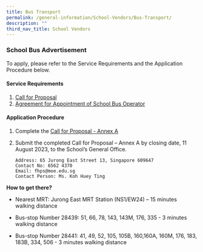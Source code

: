 ```yaml
---
title: Bus Transport
permalink: /general-information/School-Vendors/Bus-Transport/
description: ""
third_nav_title: School Vendors
---
```

### **School Bus Advertisement**

To apply, please refer to the Service Requirements and the Application Procedure below.

#### **Service Requirements**
1. [Call for Proposal](/files/Bus%20Transport/call%20for%20proposals.pdf)
2. [Agreement for Appointment of School Bus Operator](/files/Bus%20Transport/agreement%20for%20appointment%20of%20school%20bus%20operator.pdf)

#### **Application Procedure**

1.  Complete the [Call for Proposal - Annex A](/files/Bus%20Transport/call%20for%20proposal%20-%20annex%20a.pdf)

2.  Submit the completed Call for Proposal – Annex A by closing date, 11 August 2023, to the School’s General Office.

        Address: 65 Jurong East Street 13, Singapore 609647
        Contact No: 6562 4370
        Email: fhps@moe.edu.sg
        Contact Person: Ms. Koh Huey Ting

**How to get there?**

* Nearest MRT: Jurong East MRT Station (NS1/EW24) – 15 minutes walking distance

*  Bus-stop Number 28439: 51, 66, 78, 143, 143M, 176, 335 - 3 minutes walking distance

* Bus-stop Number 28441: 41, 49, 52, 105, 105B, 160,160A, 160M, 176, 183, 183B, 334, 506 - 3 minutes walking distance